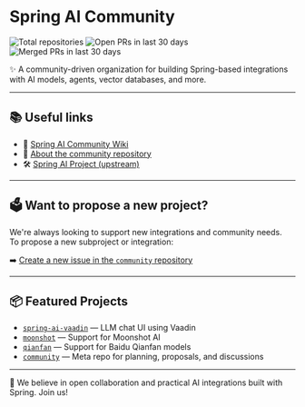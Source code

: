 # Spring AI Community

<!-- start organization badges -->
![Total repositories](https://img.shields.io/static/v1?label=Total%20repositories&message=5&color=blue)
![Open PRs in last 30 days](https://img.shields.io/static/v1?label=Open%20PRs%20in%20last%2030%20days&message=3&color=blue)
![Merged PRs in last 30 days](https://img.shields.io/static/v1?label=Merged%20PRs%20in%20last%2030%20days&message=2&color=blue)

<!-- end organization badges -->

✨ A community-driven organization for building Spring-based integrations with AI models, agents, vector databases, and more.

---

## 📚 Useful links

- 📖 [Spring AI Community Wiki](https://github.com/spring-ai-community/community/wiki)  
- 🧠 [About the community repository](https://github.com/spring-ai-community/community)  
- 🛠 [Spring AI Project (upstream)](https://github.com/spring-projects/spring-ai)

---

## 🗳️ Want to propose a new project?

We're always looking to support new integrations and community needs.  
To propose a new subproject or integration:

➡️ [Create a new issue in the `community` repository](https://github.com/spring-ai-community/community/issues/new?template=new-project-request.md)

---

## 📦 Featured Projects

- [`spring-ai-vaadin`](https://github.com/spring-ai-community/spring-ai-vaadin) — LLM chat UI using Vaadin
- [`moonshot`](https://github.com/spring-ai-community/moonshot) — Support for Moonshot AI
- [`qianfan`](https://github.com/spring-ai-community/qianfan) — Support for Baidu Qianfan models
- [`community`](https://github.com/spring-ai-community/community) — Meta repo for planning, proposals, and discussions

---

🚀 We believe in open collaboration and practical AI integrations built with Spring. Join us!
